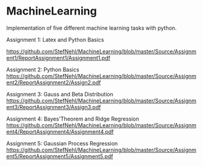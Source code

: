 # MachineLearning
Implementation of five different machine learning tasks with python. 

Assignment 1: 
Latex and Python Basics

https://github.com/StefNehl/MachineLearning/blob/master/Source/Assignment1/ReportAssignment1/Assignment1.pdf

Assignment 2: 
Python Basics
https://github.com/StefNehl/MachineLearning/blob/master/Source/Assignment2/ReportAssignment2/Assign2.pdf


Assignment 3: 
Gauss and Beta Distribution
https://github.com/StefNehl/MachineLearning/blob/master/Source/Assignment3/ReportAssignment3/Assign3.pdf


Assignment 4: 
Bayes'Theorem and Ridge Regression
https://github.com/StefNehl/MachineLearning/blob/master/Source/Assignment4/ReportAssignment4/Assignment4.pdf


Assignment 5: 
Gaussian Process Regression
https://github.com/StefNehl/MachineLearning/blob/master/Source/Assignment5/ReportAssignment5/Assignment5.pdf
